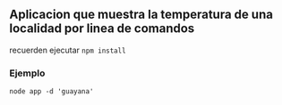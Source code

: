 ## Aplicacion que muestra la temperatura de una localidad por linea de comandos

recuerden ejecutar ```npm install```

### Ejemplo

```node app -d 'guayana'```